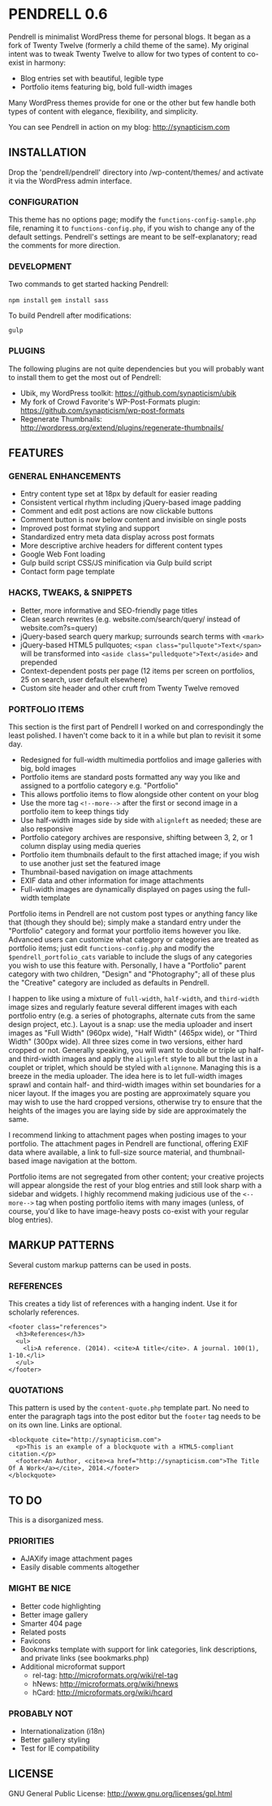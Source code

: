 # PENDRELL 0.6

Pendrell is minimalist WordPress theme for personal blogs. It began as a fork of Twenty Twelve (formerly a child theme of the same). My original intent was to tweak Twenty Twelve to allow for two types of content to co-exist in harmony:

* Blog entries set with beautiful, legible type
* Portfolio items featuring big, bold full-width images

Many WordPress themes provide for one or the other but few handle both types of content with elegance, flexibility, and simplicity.

You can see Pendrell in action on my blog: http://synapticism.com



## INSTALLATION

Drop the 'pendrell/pendrell' directory into /wp-content/themes/ and activate it via the WordPress admin interface.

### CONFIGURATION

This theme has no options page; modify the `functions-config-sample.php` file, renaming it to `functions-config.php`, if you wish to change any of the default settings. Pendrell's settings are meant to be self-explanatory; read the comments for more direction.

### DEVELOPMENT

Two commands to get started hacking Pendrell:

`npm install`
`gem install sass`

To build Pendrell after modifications:

`gulp`

### PLUGINS

The following plugins are not quite dependencies but you will probably want to install them to get the most out of Pendrell:

* Ubik, my WordPress toolkit: https://github.com/synapticism/ubik
* My fork of Crowd Favorite's WP-Post-Formats plugin: https://github.com/synapticism/wp-post-formats
* Regenerate Thumbnails: http://wordpress.org/extend/plugins/regenerate-thumbnails/



## FEATURES

### GENERAL ENHANCEMENTS

* Entry content type set at 18px by default for easier reading
* Consistent vertical rhythm including jQuery-based image padding
* Comment and edit post actions are now clickable buttons
* Comment button is now below content and invisible on single posts
* Improved post format styling and support
* Standardized entry meta data display across post formats
* More descriptive archive headers for different content types
* Google Web Font loading
* Gulp build script CSS/JS minification via Gulp build script
* Contact form page template

### HACKS, TWEAKS, & SNIPPETS

* Better, more informative and SEO-friendly page titles
* Clean search rewrites (e.g. website.com/search/query/ instead of website.com?s=query)
* jQuery-based search query markup; surrounds search terms with `<mark>`
* jQuery-based HTML5 pullquotes; `<span class="pullquote">Text</span>` will be transformed into `<aside class="pulledquote">Text</aside>` and prepended
* Context-dependent posts per page (12 items per screen on portfolios, 25 on search, user default elsewhere)
* Custom site header and other cruft from Twenty Twelve removed

### PORTFOLIO ITEMS

This section is the first part of Pendrell I worked on and correspondingly the least polished. I haven't come back to it in a while but plan to revisit it some day.

* Redesigned for full-width multimedia portfolios and image galleries with big, bold images
* Portfolio items are standard posts formatted any way you like and assigned to a portfolio category e.g. "Portfolio"
* This allows portfolio items to flow alongside other content on your blog
* Use the more tag `<!--more-->` after the first or second image in a portfolio item to keep things tidy
* Use half-width images side by side with `alignleft` as needed; these are also responsive
* Portfolio category archives are responsive, shifting between 3, 2, or 1 column display using media queries
* Portfolio item thumbnails default to the first attached image; if you wish to use another just set the featured image
* Thumbnail-based navigation on image attachments
* EXIF data and other information for image attachments
* Full-width images are dynamically displayed on pages using the full-width template

Portfolio items in Pendrell are not custom post types or anything fancy like that (though they should be); simply make a standard entry under the "Portfolio" category and format your portfolio items however you like. Advanced users can customize what category or categories are treated as portfolio items; just edit `functions-config.php` and modify the `$pendrell_portfolio_cats` variable to include the slugs of any categories you wish to use this feature with. Personally, I have a "Portfolio" parent category with two children, "Design" and "Photography"; all of these plus the "Creative" category are included as defaults in Pendrell.

I happen to like using a mixture of `full-width`, `half-width`, and `third-width` image sizes and regularly feature several different images with each portfolio entry (e.g. a series of photographs, alternate cuts from the same design project, etc.). Layout is a snap: use the media uploader and insert images as "Full Width" (960px wide), "Half Width" (465px wide), or "Third Width" (300px wide). All three sizes come in two versions, either hard cropped or not. Generally speaking, you will want to double or triple up half- and third-width images and apply the `alignleft` style to all but the last in a couplet or triplet, which should be styled with `alignnone`. Managing this is a breeze in the media uploader. The idea here is to let full-width images sprawl and contain half- and third-width images within set boundaries for a nicer layout. If the images you are posting are approximately square you may wish to use the hard cropped versions, otherwise try to ensure that the heights of the images you are laying side by side are approximately the same.

I recommend linking to attachment pages when posting images to your portfolio. The attachment pages in Pendrell are functional, offering EXIF data where available, a link to full-size source material, and thumbnail-based image navigation at the bottom.

Portfolio items are not segregated from other content; your creative projects will appear alongside the rest of your blog entries and still look sharp with a sidebar and widgets. I highly recommend making judicious use of the `<--more-->` tag when posting portfolio items with many images (unless, of course, you'd like to have image-heavy posts co-exist with your regular blog entries).



## MARKUP PATTERNS

Several custom markup patterns can be used in posts.

### REFERENCES

This creates a tidy list of references with a hanging indent. Use it for scholarly references.

```
<footer class="references">
  <h3>References</h3>
  <ul>
    <li>A reference. (2014). <cite>A title</cite>. A journal. 100(1), 1-10.</li>
  </ul>
</footer>
```

### QUOTATIONS

This pattern is used by the `content-quote.php` template part. No need to enter the paragraph tags into the post editor but the `footer` tag needs to be on its own line. Links are optional.

```
<blockquote cite="http://synapticism.com">
  <p>This is an example of a blockquote with a HTML5-compliant citation.</p>
  <footer>An Author, <cite><a href="http://synapticism.com">The Title Of A Work</a></cite>, 2014.</footer>
</blockquote>
```



## TO DO

This is a disorganized mess.

### PRIORITIES

* AJAXify image attachment pages
* Easily disable comments altogether

### MIGHT BE NICE

* Better code highlighting
* Better image gallery
* Smarter 404 page
* Related posts
* Favicons
* Bookmarks template with support for link categories, link descriptions, and private links (see bookmarks.php)
* Additional microformat support
    * rel-tag: http://microformats.org/wiki/rel-tag
    * hNews: http://microformats.org/wiki/hnews
    * hCard: http://microformats.org/wiki/hcard

### PROBABLY NOT

* Internationalization (i18n)
* Better gallery styling
* Test for IE compatibility



## LICENSE

GNU General Public License: http://www.gnu.org/licenses/gpl.html
